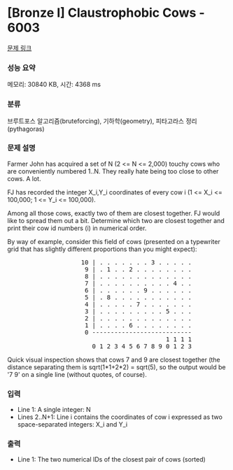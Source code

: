 # [Bronze I] Claustrophobic Cows - 6003 

[문제 링크](https://www.acmicpc.net/problem/6003) 

### 성능 요약

메모리: 30840 KB, 시간: 4368 ms

### 분류

브루트포스 알고리즘(bruteforcing), 기하학(geometry), 피타고라스 정리(pythagoras)

### 문제 설명

<p>Farmer John has acquired a set of N (2 <= N <= 2,000) touchy cows who are conveniently numbered 1..N. They really hate being too close to other cows. A lot.</p>

<p>FJ has recorded the integer X_i,Y_i coordinates of every cow i (1 <= X_i <= 100,000; 1 <= Y_i <= 100,000).</p>

<p>Among all those cows, exactly two of them are closest together. FJ would like to spread them out a bit. Determine which two are closest together and print their cow id numbers (i) in numerical order.</p>

<p>By way of example, consider this field of cows (presented on a typewriter grid that has slightly different proportions than you might expect):</p>

<pre>                    10 | . . . . . . . 3 . . . . .
                     9 | . 1 . . 2 . . . . . . . .
                     8 | . . . . . . . . . . . . .
                     7 | . . . . . . . . . . 4 . .
                     6 | . . . . . . 9 . . . . . .
                     5 | . 8 . . . . . . . . . . .
                     4 | . . . . . 7 . . . . . . .
                     3 | . . . . . . . . . 5 . . .
                     2 | . . . . . . . . . . . . .
                     1 | . . . . 6 . . . . . . . .
                     0 ---------------------------
                                           1 1 1 1
                       0 1 2 3 4 5 6 7 8 9 0 1 2 3</pre>

<p>Quick visual inspection shows that cows 7 and 9 are closest together (the distance separating them is sqrt(1*1+2*2) = sqrt(5), so the output would be '7 9' on a single line (without quotes, of course).</p>

### 입력 

 <ul>
	<li>Line 1: A single integer: N</li>
	<li>Lines 2..N+1: Line i contains the coordinates of cow i expressed as two space-separated integers: X_i and Y_i</li>
</ul>

<p> </p>

### 출력 

 <ul>
	<li>Line 1: The two numerical IDs of the closest pair of cows (sorted)</li>
</ul>

<p> </p>

